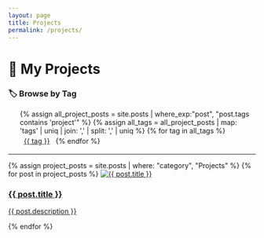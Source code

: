 ```yaml
---
layout: page
title: Projects
permalink: /projects/
---
```


<h1>🚀 My Projects</h1>

<!-- 🔖 Project Tag Filter -->
<h3>🏷️ Browse by Tag</h3>
<ul class="tag-cloud">
  {% assign all_project_posts = site.posts | where_exp:"post", "post.tags contains 'project'" %}
  {% assign all_tags = all_project_posts | map: 'tags' | uniq | join: ',' | split: ',' | uniq %}
  {% for tag in all_tags %}
    <li style="display:inline-block; margin: 4px 8px;">
      <a href="{{ site.baseurl }}/tag/{{ tag | slugify }}/">{{ tag }}</a>
    </li>
  {% endfor %}
</ul>

<hr>

<!-- 📦 Project Cards -->
<div class="project-grid">
  {% assign project_posts = site.posts | where: "category", "Projects" %}
  {% for post in project_posts %}
    <a class="project-card" href="{{ post.url }}">
      <img src="{{ post.image }}" alt="{{ post.title }}">
      <h3>{{ post.title }}</h3>
      <p>{{ post.description }}</p>
    </a>
  {% endfor %}
</div>




